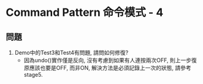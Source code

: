 # Command Pattern 命令模式 - 4

## 問題
1. Demo中的Test3和Test4有問題, 請問如何修復?
	* 因為undo()實作僅是反向, 沒有考慮到如果有人連按兩次OFF, 則上一步復原應該也要是OFF, 而非ON, 解決方法是必須記錄上一次的狀態, 請參考stage5.
